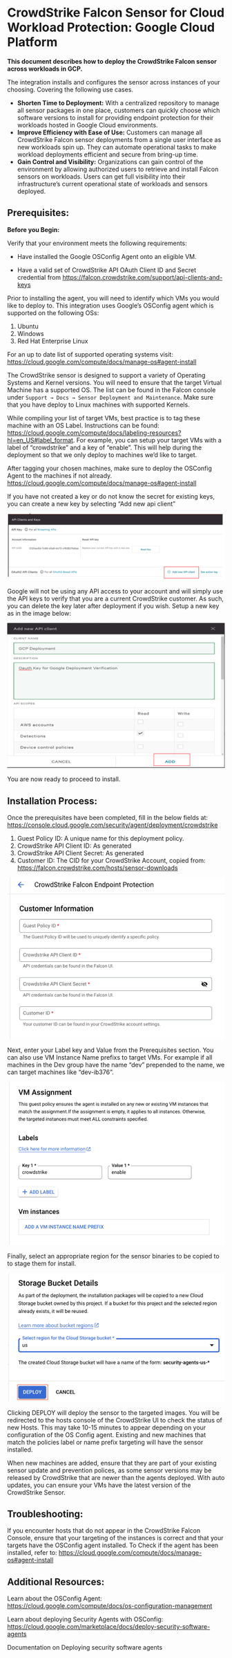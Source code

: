
# CrowdStrike Falcon Sensor for Cloud Workload Protection: Google Cloud Platform

**This document describes how to deploy the CrowdStrike Falcon sensor across workloads in GCP.**

The integration installs and configures the sensor across instances of your choosing. Covering the following use cases.

* **Shorten Time to Deployment:** With a centralized repository to manage all sensor packages in one place, customers can quickly choose which software versions to install for providing endpoint protection for their workloads hosted in Google Cloud environments.
* **Improve Efficiency with Ease of Use:** Customers can manage all CrowdStrike Falcon sensor deployments from a single user interface as new workloads spin up. They can automate operational tasks to make workload deployments efficient and secure from bring-up time.
* **Gain Control and Visibility:** Organizations can gain control of the environment by allowing authorized users to retrieve and install Falcon sensors on workloads. Users can get full visibility into their infrastructure’s current operational state of workloads and sensors deployed.

## **Prerequisites:**

**Before you Begin:**

Verify that your environment meets the following requirements:

* Have installed the Google OSConfig Agent onto an eligible VM.

* Have a valid set of CrowdStrike API OAuth Client ID and Secret credential from https://falcon.crowdstrike.com/support/api-clients-and-keys

Prior to installing the agent, you will need to identify which VMs you would like to deploy to. This integration uses Google’s OSConfig agent which is supported on the following OSs:

1. Ubuntu
2. Windows
3. Red Hat Enterprise Linux

For an up to date list of supported operating systems visit:
https://cloud.google.com/compute/docs/manage-os#agent-install

The CrowdStrike sensor is designed to support a variety of Operating Systems and Kernel versions. You will need to ensure that the target Virtual Machine has a supported OS. The list can be found in the Falcon console under `Support → Docs → Sensor Deployment and Maintenance`. Make sure that you have deploy to Linux machines with supported Kernels.

While compiling your list of target VMs, best practice is to tag these machine with an OS Label. Instructions can be found: https://cloud.google.com/compute/docs/labeling-resources?hl=en_US#label_format. For example, you can setup your target VMs with a label of “crowdstrike” and a key of “enable”. This will help during the deployment so that we only deploy to machines we’d like to target.

After tagging your chosen machines, make sure to deploy the OSConfig Agent to the machines if not already.
https://cloud.google.com/compute/docs/manage-os#agent-install

If you have not created a key or do not know the secret for existing keys, you can create a new key by selecting
“Add new api client”

![API Clients and Keys](images/API_Clients_and_Keys.png)

Google will not be using any API access to your account and will simply use the API keys to verify that you are a
current CrowdStrike customer. As such, you can delete the key later after deployment if you wish. Setup a new key as in the
image below:

![Add new API Client](images/Add_new_API_Client.png)

You are now ready to proceed to install.

## **Installation Process:**

Once the prerequisites have been completed, fill in the below fields at:
https://console.cloud.google.com/security/agent/deployment/crowdstrike

1) Guest Policy ID: A unique name for this deployment policy.
2) CrowdStrike API Client ID: As generated
3) CrowdStrike API Client Secret: As generated
4) Customer ID: The CID for your CrowdStrike Account, copied from:
https://falcon.crowdstrike.com/hosts/sensor-downloads

![CrowdStrike Falcon EPP](images/CrowdStrike_Falcon_EPP.png)

Next, enter your Label key and Value from the Prerequisites section. You can also use VM Instance Name prefixs to target VMs. For example if all machines in the Dev group have the name “dev” prepended to the name, we can target machines like “dev-ib376”.

![CrowdStrike Falcon EPP](images/VM_Assignment.png)

Finally, select an appropriate region for the sensor binaries to be copied to to stage them for install.

![CrowdStrike Falcon EPP](images/Storage_Bucket_Details.png)

Clicking DEPLOY will deploy the sensor to the targeted images. You will be redirected to the hosts console of the CrowdStrike UI to check the status of new Hosts.  This may take 10-15 minutes to appear depending on your configuration of the OS Config agent. Existing and new machines that match the policies label or name prefix targeting will have the sensor installed.

When new machines are added, ensure that they are part of your existing sensor update and prevention polices, as some sensor versions may be released by CrowdStrike that are newer than the agents deployed. With auto updates, you can ensure your VMs have the latest version of the CrowdStrike Sensor.

## **Troubleshooting:**

If you encounter hosts that do not appear in the CrowdStrike Falcon Console, ensure that your targeting of the instances is correct and that your targets have the OSConfig agent installed. To Check if the agent has been installed, refer to: https://cloud.google.com/compute/docs/manage-os#agent-install

## **Additional Resources:**

Learn about the OSConfig Agent: https://cloud.google.com/compute/docs/os-configuration-management

Learn about deploying Security Agents with OSConfig: https://cloud.google.com/marketplace/docs/deploy-security-software-agents

Documentation on Deploying security software agents
